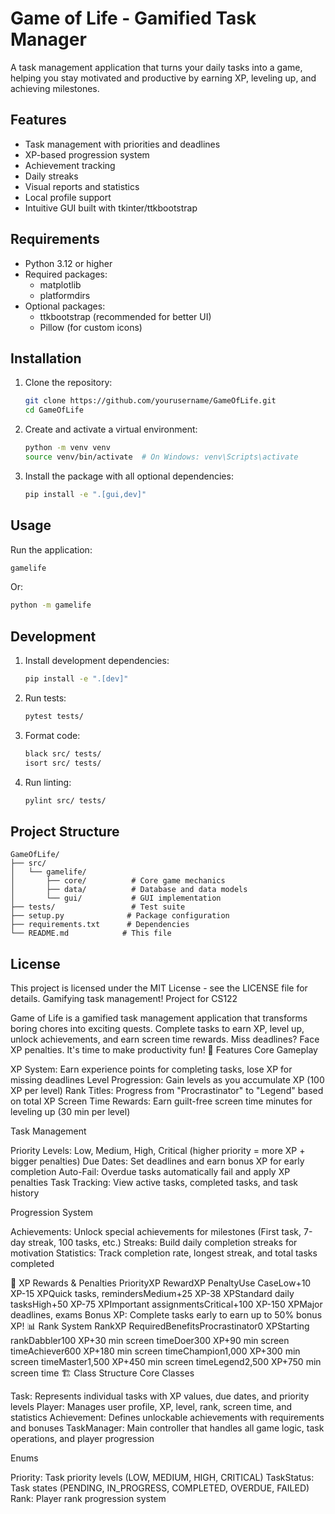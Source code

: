 # Game of Life - Gamified Task Manager

A task management application that turns your daily tasks into a game, helping you stay motivated and productive by earning XP, leveling up, and achieving milestones.

## Features

- Task management with priorities and deadlines
- XP-based progression system
- Achievement tracking
- Daily streaks
- Visual reports and statistics
- Local profile support
- Intuitive GUI built with tkinter/ttkbootstrap

## Requirements

- Python 3.12 or higher
- Required packages:
  - matplotlib
  - platformdirs
- Optional packages:
  - ttkbootstrap (recommended for better UI)
  - Pillow (for custom icons)

## Installation

1. Clone the repository:
   ```bash
   git clone https://github.com/yourusername/GameOfLife.git
   cd GameOfLife
   ```

2. Create and activate a virtual environment:
   ```bash
   python -m venv venv
   source venv/bin/activate  # On Windows: venv\Scripts\activate
   ```

3. Install the package with all optional dependencies:
   ```bash
   pip install -e ".[gui,dev]"
   ```

## Usage

Run the application:

```bash
gamelife
```

Or:

```bash
python -m gamelife
```

## Development

1. Install development dependencies:
   ```bash
   pip install -e ".[dev]"
   ```

2. Run tests:
   ```bash
   pytest tests/
   ```

3. Format code:
   ```bash
   black src/ tests/
   isort src/ tests/
   ```

4. Run linting:
   ```bash
   pylint src/ tests/
   ```

## Project Structure

```
GameOfLife/
├── src/
│   └── gamelife/
│       ├── core/          # Core game mechanics
│       ├── data/          # Database and data models
│       └── gui/           # GUI implementation
├── tests/                 # Test suite
├── setup.py              # Package configuration
├── requirements.txt      # Dependencies
└── README.md            # This file
```

## License

This project is licensed under the MIT License - see the LICENSE file for details.
Gamifying task management! Project for CS122

Game of Life is a gamified task management application that transforms boring chores into exciting quests. Complete tasks to earn XP, level up, unlock achievements, and earn screen time rewards. Miss deadlines? Face XP penalties. It's time to make productivity fun!
🌟 Features
Core Gameplay

XP System: Earn experience points for completing tasks, lose XP for missing deadlines
Level Progression: Gain levels as you accumulate XP (100 XP per level)
Rank Titles: Progress from "Procrastinator" to "Legend" based on total XP
Screen Time Rewards: Earn guilt-free screen time minutes for leveling up (30 min per level)

Task Management

Priority Levels: Low, Medium, High, Critical (higher priority = more XP + bigger penalties)
Due Dates: Set deadlines and earn bonus XP for early completion
Auto-Fail: Overdue tasks automatically fail and apply XP penalties
Task Tracking: View active tasks, completed tasks, and task history

Progression System

Achievements: Unlock special achievements for milestones (First task, 7-day streak, 100 tasks, etc.)
Streaks: Build daily completion streaks for motivation
Statistics: Track completion rate, longest streak, and total tasks completed

🎯 XP Rewards & Penalties
PriorityXP RewardXP PenaltyUse CaseLow+10 XP-15 XPQuick tasks, remindersMedium+25 XP-38 XPStandard daily tasksHigh+50 XP-75 XPImportant assignmentsCritical+100 XP-150 XPMajor deadlines, exams
Bonus XP: Complete tasks early to earn up to 50% bonus XP!
📊 Rank System
RankXP RequiredBenefitsProcrastinator0 XPStarting rankDabbler100 XP+30 min screen timeDoer300 XP+90 min screen timeAchiever600 XP+180 min screen timeChampion1,000 XP+300 min screen timeMaster1,500 XP+450 min screen timeLegend2,500 XP+750 min screen time
🏗️ Class Structure
Core Classes

Task: Represents individual tasks with XP values, due dates, and priority levels
Player: Manages user profile, XP, level, rank, screen time, and statistics
Achievement: Defines unlockable achievements with requirements and bonuses
TaskManager: Main controller that handles all game logic, task operations, and player progression

Enums

Priority: Task priority levels (LOW, MEDIUM, HIGH, CRITICAL)
TaskStatus: Task states (PENDING, IN_PROGRESS, COMPLETED, OVERDUE, FAILED)
Rank: Player rank progression system

